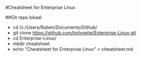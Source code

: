 #Cheatsheet for Enterprise Linux

##Git repo lokaal
* cd /c:/Users/Ruben/Documents/Github/
* git clone https://github.com/holvoetje/Enterprise-Linux.git
* cd Enterprise-Linux/
* mkdir cheatsheet
* echo "Cheatsheet for Enterprise Linux" > cheatsheet.md
